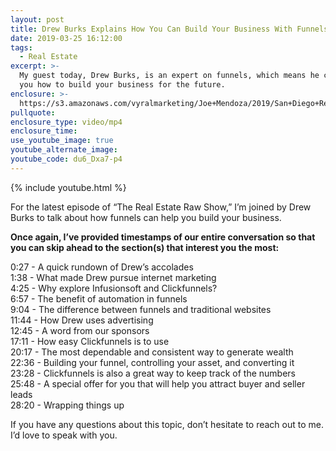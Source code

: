 ```yaml
---
layout: post
title: Drew Burks Explains How You Can Build Your Business With Funnels
date: 2019-03-25 16:12:00
tags:
  - Real Estate
excerpt: >-
  My guest today, Drew Burks, is an expert on funnels, which means he can tell
  you how to build your business for the future.
enclosure: >-
  https://s3.amazonaws.com/vyralmarketing/Joe+Mendoza/2019/San+Diego+Real+Estate-+Interview+with+Drew+Burks+on+Clickfunnels.mp4
pullquote:
enclosure_type: video/mp4
enclosure_time:
use_youtube_image: true
youtube_alternate_image:
youtube_code: du6_Dxa7-p4
---
```


{% include youtube.html %}

For the latest episode of “The Real Estate Raw Show,” I’m joined by Drew Burks to talk about how funnels can help you build your business.&nbsp;

**Once again, I’ve provided timestamps of our entire conversation so that you can skip ahead to the section(s) that interest you the most:&nbsp;**

0:27 - A quick rundown of Drew’s accolades<br>1:38 - What made Drew pursue internet marketing&nbsp;<br>4:25 - Why explore Infusionsoft and Clickfunnels?<br>6:57 - The benefit of automation in funnels<br>9:04 - The difference between funnels and traditional websites&nbsp;<br>11:44 - How Drew uses advertising<br>12:45 - A word from our sponsors&nbsp;<br>17:11 - How easy Clickfunnels is to use<br>20:17 - The most dependable and consistent way to generate wealth<br>22:36 - Building your funnel, controlling your asset, and converting it<br>23:28 - Clickfunnels is also a great way to keep track of the numbers<br>25:48 - A special offer for you that will help you attract buyer and seller leads<br>28:20 - Wrapping things up&nbsp;

If you have any questions about this topic, don’t hesitate to reach out to me. I’d love to speak with you.&nbsp;